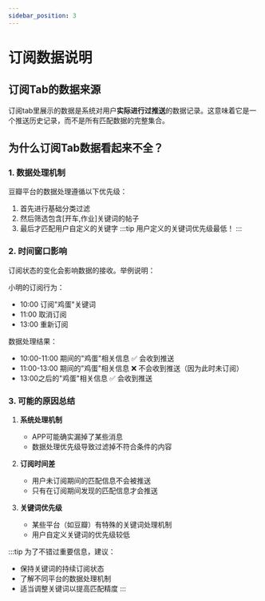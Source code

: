 ```yaml
---
sidebar_position: 3
---
```


# 订阅数据说明

## 订阅Tab的数据来源

订阅tab里展示的数据是系统对用户**实际进行过推送**的数据记录。这意味着它是一个推送历史记录，而不是所有匹配数据的完整集合。

## 为什么订阅Tab数据看起来不全？

### 1. 数据处理机制
豆瓣平台的数据处理遵循以下优先级：
1. 首先进行基础分类过滤
2. 然后筛选包含[开车,作业]关键词的帖子
3. 最后才匹配用户自定义的关键字
   :::tip
   用户定义的关键词优先级最低！
   :::

### 2. 时间窗口影响
订阅状态的变化会影响数据的接收。举例说明：

小明的订阅行为：
- 10:00 订阅"鸡蛋"关键词
- 11:00 取消订阅
- 13:00 重新订阅

数据处理结果：
- 10:00-11:00 期间的"鸡蛋"相关信息 ✅ 会收到推送
- 11:00-13:00 期间的"鸡蛋"相关信息 ❌ 不会收到推送（因为此时未订阅）
- 13:00之后的"鸡蛋"相关信息 ✅ 会收到推送

### 3. 可能的原因总结

1. **系统处理机制**
   - APP可能确实漏掉了某些消息
   - 数据处理优先级导致过滤掉不符合条件的内容

2. **订阅时间差**
   - 用户未订阅期间的匹配信息不会被推送
   - 只有在订阅期间发现的匹配信息才会推送

3. **关键词优先级**
   - 某些平台（如豆瓣）有特殊的关键词处理机制
   - 用户自定义关键词的优先级较低

:::tip
为了不错过重要信息，建议：
- 保持关键词的持续订阅状态
- 了解不同平台的数据处理机制
- 适当调整关键词以提高匹配精度
:::
